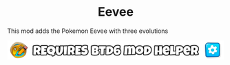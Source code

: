 
</a>

<h1 align="center">Eevee</h1>

This mod adds the Pokemon Eevee with three evolutions


[![Requires BTD6 Mod Helper](https://raw.githubusercontent.com/gurrenm3/BTD-Mod-Helper/master/banner.png)](https://github.com/gurrenm3/BTD-Mod-Helper#readme)
